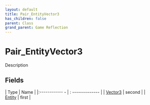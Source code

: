 ```yaml
---
layout: default
title: Pair_EntityVector3
has_children: false
parent: Class
grand_parent: Game Reflection
---
```

# Pair_EntityVector3
Description 

## Fields
| Type | Name |
|:------------ - | : -------------- |
| [Vector3](game-reflection/classes/vector3.md) | second |
| [Entity](game-reflection/classes/entity.md) | first |
